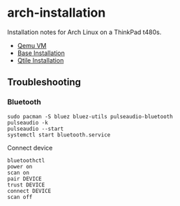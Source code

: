 # arch-installation
Installation notes for Arch Linux on a ThinkPad t480s.

- [Qemu VM](qemu.md)
- [Base Installation](base_install.md)
- [Qtile Installation](qtile_install.md)

## Troubleshooting

### Bluetooth

```
sudo pacman -S bluez bluez-utils pulseaudio-bluetooth
pulseaudio -k
pulseaudio --start
systemctl start bluetooth.service
```

Connect device

```
bluetoothctl
power on
scan on
pair DEVICE
trust DEVICE
connect DEVICE
scan off
```
